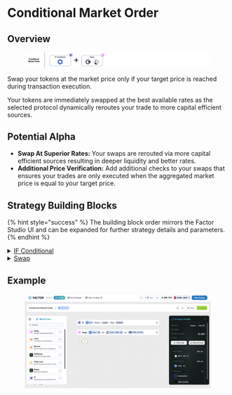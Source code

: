 # Conditional Market Order

## Overview

<figure><img src="../../../.gitbook/assets/image (8).png" alt=""><figcaption></figcaption></figure>

Swap your tokens at the market price only if your target price is reached during transaction execution.&#x20;

Your tokens are immediately swapped at the best available rates as the selected protocol dynamically reroutes your trade to more capital efficient sources.

## Potential Alpha

* **Swap At Superior Rates:** Your swaps are rerouted via more capital efficient sources resulting in deeper liquidity and better rates.
* **Additional Price Verification:** Add additional checks to your swaps that ensures your trades are only executed when the aggregated market price is equal to your target price.

## Strategy Building Blocks

{% hint style="success" %}
The building block order mirrors the Factor Studio UI and can be expanded for further strategy details and parameters.
{% endhint %}

<details>

<summary><a href="../../../factor-studio/factor-studio/conditional-strategies.md">IF Conditional</a></summary>

* Specify your target price and condition for the swap.
  * Token purchases: Only execute the swap if `marketPrice` is ≤ `targetPrice`
  * Token sales: Only execute the swap if `marketPrice` is ≥ `targetPrice`

</details>

<details>

<summary><a href="../../../factor-building-blocks/swap/">Swap</a></summary>

* Select the tokens to swap
  * Token purchases: Input token is the token to swap from and output token is the target token.
  * Token sales: Input token is the token to sell and output token is the token to receive.
* Input token amount

</details>

## Example

<figure><img src="../../../.gitbook/assets/image (1) (1) (1) (1).png" alt=""><figcaption></figcaption></figure>
